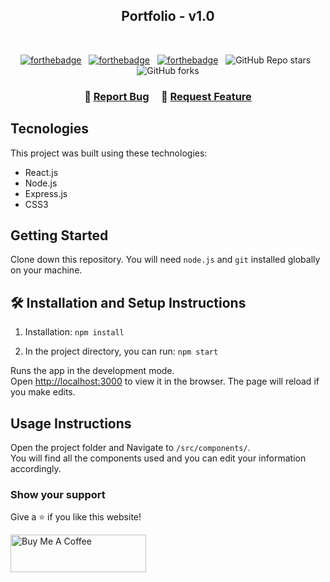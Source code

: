 <h2 align="center">
  Portfolio - v1.0<br/>
</h2>

<br/>

<center>

[![forthebadge](https://forthebadge.com/images/badges/built-with-love.svg)](https://forthebadge.com) &nbsp;
[![forthebadge](https://forthebadge.com/images/badges/made-with-javascript.svg)](https://forthebadge.com) &nbsp;
[![forthebadge](https://forthebadge.com/images/badges/open-source.svg)](https://forthebadge.com) &nbsp;
![GitHub Repo stars](https://img.shields.io/github/stars/MaximilianoVeiga/personal-portfolio?color=red&logo=github&style=for-the-badge) &nbsp;
![GitHub forks](https://img.shields.io/github/forks/MaximilianoVeiga/personal-portfolio?color=red&logo=github&style=for-the-badge)

</center>

<h3 align="center">
    🔹
    <a href="https://github.com/MaximilianoVeiga/personal-portfolio/issues">Report Bug</a> &nbsp; &nbsp;
    🔹
    <a href="https://github.com/MaximilianoVeiga/personal-portfolio/issues">Request Feature</a>
</h3>

## Tecnologies

This project was built using these technologies:

- React.js
- Node.js
- Express.js
- CSS3

## Getting Started

Clone down this repository. You will need `node.js` and `git` installed globally on your machine.

## 🛠 Installation and Setup Instructions

1. Installation: `npm install`

2. In the project directory, you can run: `npm start`

Runs the app in the development mode.\
Open [http://localhost:3000](http://localhost:3000) to view it in the browser.
The page will reload if you make edits.

## Usage Instructions

Open the project folder and Navigate to `/src/components/`. <br/>
You will find all the components used and you can edit your information accordingly.

### Show your support

Give a ⭐ if you like this website!

<a href="https://www.buymeacoffee.com/MaximilianoVN" target="_blank"><img src="https://cdn.buymeacoffee.com/buttons/v2/default-violet.png" alt="Buy Me A Coffee" height= "60px" width= "217px" ></a>
